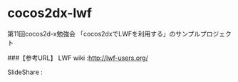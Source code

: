 # cocos2dx-lwf
第11回cocos2d-x勉強会 「cocos2dxでLWFを利用する」のサンプルプロジェクト

###【参考URL】
LWF wiki :<http://lwf-users.org/>

SlideShare :
